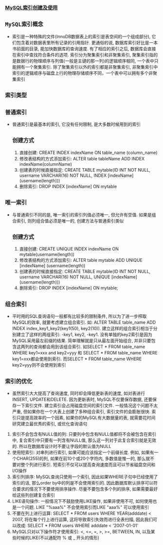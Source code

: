 ### [MySQL索引创建及使用](https://blog.csdn.net/dengchenrong/article/details/88425762)

## **`MySQL索引概念`**
* 索引是一种特殊的文件(InnoDB数据表上的索引是表空间的一个组成部分), 它们包含着对数据表里所有记录的引用指针. 更通俗的说, 数据库索引好比是一本书前面的目录, 能加快数据库的查询速度. 有了相应的索引之后, 数据库会直接在索引中查找符合条件的选项. 索引分为聚集索引和非聚集索引, 聚集索引指的是数据行的物理顺序与列值(一般是主键的那一列)的逻辑顺序相同, 一个表中只能拥有一个聚集索引. 除了聚集索引以外的索引都是非聚集索引, 非聚集索引中索引的逻辑顺序与磁盘上行的物理存储顺序不同，一个表中可以拥有多个非聚集索引

## **`索引类型`**
## **`普通索引`**
* 普通索引是最基本的索引, 它没有任何限制, 是大多数时候用到的索引
    ## **`创建方式`**
    1. 直接创建: CREATE INDEX indexName ON table_name (column_name)
    2. 修改表结构的方式添加索引: ALTER table tableName ADD INDEX indexName(columnName)
    3. 创建表的时候直接指定: CREATE TABLE mytable(ID INT NOT NULL, username VARCHAR(16) NOT NULL, INDEX [indexName] (username(length)))
    4. 删除索引: DROP INDEX [indexName] ON mytable
## **`唯一索引`**
* 与普通索引不同的是, 唯一索引的索引列值必须唯一, 但允许有空值. 如果是组合索引, 则列组合值必须是唯一的, 创建方法与普通索引类似
    ## **`创建方式`**
    1. 直接创建: CREATE UNIQUE INDEX indexName ON mytable(username(length))
    2. 修改表结构的方式添加索引: ALTER table mytable ADD UNIQUE [indexName] (username(length))
    3. 创建表的时候直接指定: CREATE TABLE mytable(ID INT NOT NULL, username VARCHAR(16) NOT NULL, UNIQUE [indexName] (username(length)))
    4. 删除索引: DROP INDEX [indexName] ON mytable;
## **`组合索引`**
* 平时用的SQL查询语句一般都有比较多的限制条件, 所以为了进一步榨取MySQL的效率, 就要考虑建立组合索引. 如: ALTER TABLE table_name ADD INDEX index_key1_key2(key1(50), key2(10)). 建立这样的组合索引相当于分别建立了这样的两组索引: -key1, key2, -key1. 没有单独的key2索引是因为MySQL采用最左前缀的结果. 简单理解就是只从最左面开始组合, 并非只要包含这两列的查询都会用到该组合索引. 如SELECT * FROM table_name WHERE key1=xxx and key2=yyy 和 SELECT * FROM table_name WHERE key1=xxx都会使用到索引. 而SELECT * FROM table_name WHERE key2=yyy则不会使用到索引

## **`索引的优化`**
* 虽然索引大大提高了查询速度, 同时却会降低更新表的速度, 如对表进行INSERT, UPDATE和DELETE. 因为更新表时, MySQL不仅要保存数据, 还要保存一下索引文件. 建立索引会占用磁盘空间的索引文件. 一般情况这个问题不太严重, 但如果你在一个大表上创建了多种组合索引, 索引文件的会膨胀很快. 索引只是提高效率的一个因素, 如果你的MySQL有大数据量的表, 就需要花时间研究建立最优秀的索引, 或优化查询语句
1. 索引不会包含有NULL值的列: 只要列中包含有NULL值都将不会被包含在索引中, 复合索引中只要有一列含有NULL值, 那么这一列对于此复合索引就是无效的. 所以在数据库设计时不要让字段的默认值为NULL
2. 使用短索引: 对串列进行索引, 如果可能应该指定一个前缀长度. 例如, 如果有一个CHAR(255)的列, 如果在前10个或20个字符内, 多数值是惟一的, 那么就不要对整个列进行索引. 短索引不仅可以提高查询速度而且可以节省磁盘空间和I/O操作
3. 索引列排序: MySQL查询只使用一个索引, 因此如果WHERE子句中已经使用了索引的话, 那么order by中的列是不会使用索引的. 因此数据库默认排序可以符合要求的情况下不要使用排序操作. 尽量不要包含多个列的排序, 如果需要最好给这些列创建复合索引
4. LIKE语句操作: 一般情况下不鼓励使用LIKE操作, 如果非使用不可, 如何使用也是一个问题. LIKE "%aaa%" 不会使用索引而LIKE "aaa%" 可以使用索引
5. 不要在列上进行运算: SELECT * FROM users WHERE YEAR(adddate) < 2007, 将在每个行上进行运算, 这将导致索引失效而进行全表扫描, 因此我们可以改成: SELECT * FROM users WHERE adddate < '2007-01-01'
6. MySQL只对以下操作符才使用索引: <, <=, =, >, >=, BETWEEN, IN, 以及某些时候的LIKE(不以通配符 % 或 _ 开头的情形)
